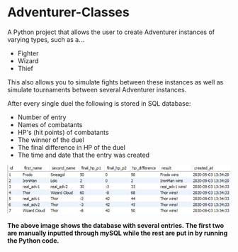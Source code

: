# Adventurer-Classes
A Python project that allows the user to create Adventurer instances of varying types, such as a...
- Fighter
- Wizard 
- Thief

This also allows you to simulate fights between these instances as well as simulate tournaments between several Adventurer instances.

After every single duel the following is stored in SQL database:
- Number of entry
- Names of combatants
- HP's (hit points) of combatants
- The winner of the duel
- The final difference in HP of the duel
- The time and date that the entry was created

![](Images/SQLDatabaseWithResults.JPG)

**The above image shows the database with several entries. The first two are manually inputted through mySQL while the rest are put in by running the Python code.**
